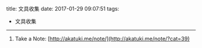 title: 文具收集
date: 2017-01-29 09:07:51
tags:
- 文具收集
---

1. Take a Note: [http://akatuki.me/note/](http://akatuki.me/note/?cat=39)
